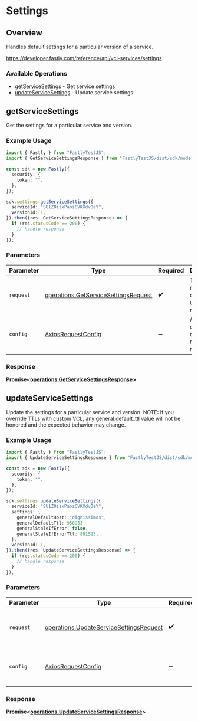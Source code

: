 # Settings

## Overview

Handles default settings for a particular version of a service.

<https://developer.fastly.com/reference/api/vcl-services/settings>
### Available Operations

* [getServiceSettings](#getservicesettings) - Get service settings
* [updateServiceSettings](#updateservicesettings) - Update service settings

## getServiceSettings

Get the settings for a particular service and version.

### Example Usage

```typescript
import { Fastly } from "FastlyTestJS";
import { GetServiceSettingsResponse } from "FastlyTestJS/dist/sdk/models/operations";

const sdk = new Fastly({
  security: {
    token: "",
  },
});

sdk.settings.getServiceSettings({
  serviceId: "SU1Z0isxPaozGVKXdv0eY",
  versionId: 1,
}).then((res: GetServiceSettingsResponse) => {
  if (res.statusCode == 200) {
    // handle response
  }
});
```

### Parameters

| Parameter                                                                                    | Type                                                                                         | Required                                                                                     | Description                                                                                  |
| -------------------------------------------------------------------------------------------- | -------------------------------------------------------------------------------------------- | -------------------------------------------------------------------------------------------- | -------------------------------------------------------------------------------------------- |
| `request`                                                                                    | [operations.GetServiceSettingsRequest](../../models/operations/getservicesettingsrequest.md) | :heavy_check_mark:                                                                           | The request object to use for the request.                                                   |
| `config`                                                                                     | [AxiosRequestConfig](https://axios-http.com/docs/req_config)                                 | :heavy_minus_sign:                                                                           | Available config options for making requests.                                                |


### Response

**Promise<[operations.GetServiceSettingsResponse](../../models/operations/getservicesettingsresponse.md)>**


## updateServiceSettings

Update the settings for a particular service and version. NOTE: If you override TTLs with custom VCL, any general.default_ttl value will not be honored and the expected behavior may change.


### Example Usage

```typescript
import { Fastly } from "FastlyTestJS";
import { UpdateServiceSettingsResponse } from "FastlyTestJS/dist/sdk/models/operations";

const sdk = new Fastly({
  security: {
    token: "",
  },
});

sdk.settings.updateServiceSettings({
  serviceId: "SU1Z0isxPaozGVKXdv0eY",
  settings: {
    generalDefaultHost: "dignissimos",
    generalDefaultTtl: 950953,
    generalStaleIfError: false,
    generalStaleIfErrorTtl: 891523,
  },
  versionId: 1,
}).then((res: UpdateServiceSettingsResponse) => {
  if (res.statusCode == 200) {
    // handle response
  }
});
```

### Parameters

| Parameter                                                                                          | Type                                                                                               | Required                                                                                           | Description                                                                                        |
| -------------------------------------------------------------------------------------------------- | -------------------------------------------------------------------------------------------------- | -------------------------------------------------------------------------------------------------- | -------------------------------------------------------------------------------------------------- |
| `request`                                                                                          | [operations.UpdateServiceSettingsRequest](../../models/operations/updateservicesettingsrequest.md) | :heavy_check_mark:                                                                                 | The request object to use for the request.                                                         |
| `config`                                                                                           | [AxiosRequestConfig](https://axios-http.com/docs/req_config)                                       | :heavy_minus_sign:                                                                                 | Available config options for making requests.                                                      |


### Response

**Promise<[operations.UpdateServiceSettingsResponse](../../models/operations/updateservicesettingsresponse.md)>**


